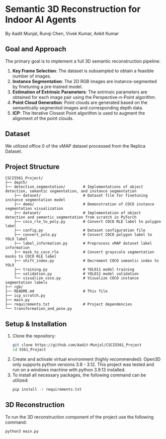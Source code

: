 # Semantic 3D Reconstruction for Indoor AI Agents
By Aadit Munjal, Runqi Chen, Vivek Kumar, Ankit Kumar


## Goal and Approach

The primary goal is to implement a full 3D semantic reconstruction pipeline:

1.  **Key Frame Selection**: The dataset is subsampled to obtain a feasible number of images.
2.  **Instance Segmentation**: The 2D RGB images are instance-segmented by finetuning a pre-trained model.
3.  **Estimation of Extrinsic Parameters**:  The extrinsic parameters are obtained for each image pair using the Perspective-n-Point algorithm.
4.  **Point Cloud Generation**: Point clouds are generated based on the semantically segmented images and corresponding depth data.
5.  **ICP**:  The Iterative Closest Point algorithm is used to augment the alignment of the point clouds.

## Dataset

We utilized office 0 of the vMAP dataset processed from the Replica Dataset.

## Project Structure

```
CSCI5561_Project/
├── depth/
├── detection_segmentation/        # Implementations of object detection, semantic segmentation, and instance segmentation
    ├── dataset/                   # Dataset file for finetuning instance segmentation model
    ├── demo/                      # Demonstration of COCO instance segmentation visualization
    ├── dataset/                   # Implementation of object detection and semantic segmentation from scratch in PyTorch
    ├── coco_rle_to_poly.py        # Convert COCO RLE label to polygon label
    ├── config.py                  # Dataset configuration file
    ├── convert_yolo.py            # Convert COCO polygon label to YOLO label
    ├── label_information.py       # Preprocess vMAP dataset label information
    ├── mask_to_coco_rle           # Convert grayscale segmentation masks to COCO RLE label
    ├── shift_index.py             # Decrement COCO semantic index to YOLO
    ├── training.py                # YOLO11 model training
    ├── validation.py              # YOLO11 model validation             
    └── visualize_coco.py          # Visualize COCO instance segmentation labels
├── rgb/
├── README.md                      # This file       
├── icp_scratch.py
├── main.py
├── requirements.txt               # Project dependencies
└── transformation_and_pose.py     
```


## Setup & Installation

1.  Clone the repository:
    ```bash
    git clone https://github.com/Aadit-Munjal/CSCI5561_Project
    cd 5561_Project
    ```
2.  Create and activate virtual environment (highly recommended):
    Open3D only supports python versions 3.8 - 3.12. This project was tested and run on a windows machine with python 3.9.13 installed.
3.  To install all necessary packages, the following command can be utilized:
    ```bash
    pip install -r requirements.txt
    ```





## 3D Reconstruction

To run the 3D reconstruction component of the project use the following command:
```bash
python3 main.py
```
